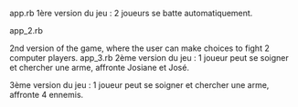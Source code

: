 app.rb
1ère version du jeu : 2 joueurs se batte automatiquement.


app_2.rb

2nd version of the game, where the user can make choices to fight 2 computer players.
app_3.rb 2ème version du jeu : 1 joueur peut se soigner et chercher une arme, affronte Josiane et José.


3ème version du jeu : 1 joueur peut se soigner et chercher une arme, affronte 4 ennemis.
